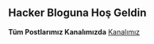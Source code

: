 ## Hacker Bloguna Hoş Geldin

**Tüm Postlarımız Kanalımızda** [Kanalımız](https://t.me/LordhackBlog)
